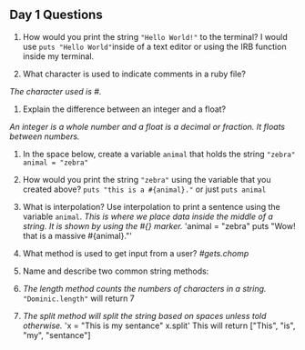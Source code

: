 ## Day 1 Questions

1. How would you print the string `"Hello World!"` to the terminal?
I would use `puts "Hello World"`inside of a text editor or using the IRB function inside my terminal.

1. What character is used to indicate comments in a ruby file?

_The character used is #._

1. Explain the difference between an integer and a float?

_An integer is a whole number and a float is a decimal or fraction. It floats between numbers._

1. In the space below, create a variable `animal` that holds the string `"zebra"`
`animal = "zebra"`

1. How would you print the string `"zebra"` using the variable that you created above?
`puts "this is a #{animal}."` or just `puts animal`

1. What is interpolation? Use interpolation to print a sentence using the variable `animal`.
_This is where we place data inside the middle of a string. It is shown by using the #{} marker._
  'animal = "zebra"
  puts "Wow! that is a massive #{animal}."'

1. What method is used to get input from a user?
_#gets.chomp_

1. Name and describe two common string methods:
  1. _The length method counts the numbers of characters in a string._
  `"Dominic.length"` will return 7
  2. _The split method will split the string based on spaces unless told otherwise._
  'x = "This is my sentance"
  x.split'
  This will return ["This", "is", "my", "sentance"]
